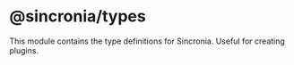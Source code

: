 # @sincronia/types

This module contains the type definitions for Sincronia. Useful for creating plugins.
